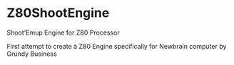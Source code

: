 # Z80ShootEngine
Shoot'Emup Engine for Z80 Processor

First attempt to create à Z80 Engine specifically for Newbrain computer by Grundy Business
